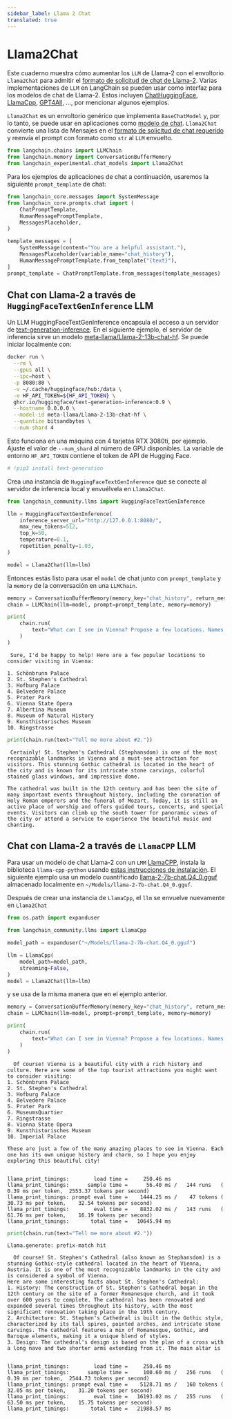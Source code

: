 ```yaml
---
sidebar_label: Llama 2 Chat
translated: true
---
```


# Llama2Chat

Este cuaderno muestra cómo aumentar los `LLM` de Llama-2 con el envoltorio `Llama2Chat` para admitir el [formato de solicitud de chat de Llama-2](https://huggingface.co/blog/llama2#how-to-prompt-llama-2). Varias implementaciones de `LLM` en LangChain se pueden usar como interfaz para los modelos de chat de Llama-2. Estos incluyen [ChatHuggingFace](/docs/integrations/chat/huggingface), [LlamaCpp](/docs/use_cases/question_answering/local_retrieval_qa), [GPT4All](/docs/integrations/llms/gpt4all), ..., por mencionar algunos ejemplos.

`Llama2Chat` es un envoltorio genérico que implementa `BaseChatModel` y, por lo tanto, se puede usar en aplicaciones como [modelo de chat](/docs/modules/model_io/chat/). `Llama2Chat` convierte una lista de Mensajes en el [formato de solicitud de chat requerido](https://huggingface.co/blog/llama2#how-to-prompt-llama-2) y reenvía el prompt con formato como `str` al `LLM` envuelto.

```python
from langchain.chains import LLMChain
from langchain.memory import ConversationBufferMemory
from langchain_experimental.chat_models import Llama2Chat
```

Para los ejemplos de aplicaciones de chat a continuación, usaremos la siguiente `prompt_template` de chat:

```python
from langchain_core.messages import SystemMessage
from langchain_core.prompts.chat import (
    ChatPromptTemplate,
    HumanMessagePromptTemplate,
    MessagesPlaceholder,
)

template_messages = [
    SystemMessage(content="You are a helpful assistant."),
    MessagesPlaceholder(variable_name="chat_history"),
    HumanMessagePromptTemplate.from_template("{text}"),
]
prompt_template = ChatPromptTemplate.from_messages(template_messages)
```

## Chat con Llama-2 a través de `HuggingFaceTextGenInference` LLM

Un LLM HuggingFaceTextGenInference encapsula el acceso a un servidor de [text-generation-inference](https://github.com/huggingface/text-generation-inference). En el siguiente ejemplo, el servidor de inferencia sirve un modelo [meta-llama/Llama-2-13b-chat-hf](https://huggingface.co/meta-llama/Llama-2-13b-chat-hf). Se puede iniciar localmente con:

```bash
docker run \
  --rm \
  --gpus all \
  --ipc=host \
  -p 8080:80 \
  -v ~/.cache/huggingface/hub:/data \
  -e HF_API_TOKEN=${HF_API_TOKEN} \
  ghcr.io/huggingface/text-generation-inference:0.9 \
  --hostname 0.0.0.0 \
  --model-id meta-llama/Llama-2-13b-chat-hf \
  --quantize bitsandbytes \
  --num-shard 4
```

Esto funciona en una máquina con 4 tarjetas RTX 3080ti, por ejemplo. Ajuste el valor de `--num_shard` al número de GPU disponibles. La variable de entorno `HF_API_TOKEN` contiene el token de API de Hugging Face.

```python
# !pip3 install text-generation
```

Crea una instancia de `HuggingFaceTextGenInference` que se conecte al servidor de inferencia local y envuélvela en `Llama2Chat`.

```python
from langchain_community.llms import HuggingFaceTextGenInference

llm = HuggingFaceTextGenInference(
    inference_server_url="http://127.0.0.1:8080/",
    max_new_tokens=512,
    top_k=50,
    temperature=0.1,
    repetition_penalty=1.03,
)

model = Llama2Chat(llm=llm)
```

Entonces estás listo para usar el `model` de chat junto con `prompt_template` y la `memory` de la conversación en una `LLMChain`.

```python
memory = ConversationBufferMemory(memory_key="chat_history", return_messages=True)
chain = LLMChain(llm=model, prompt=prompt_template, memory=memory)
```

```python
print(
    chain.run(
        text="What can I see in Vienna? Propose a few locations. Names only, no details."
    )
)
```

```output
 Sure, I'd be happy to help! Here are a few popular locations to consider visiting in Vienna:

1. Schönbrunn Palace
2. St. Stephen's Cathedral
3. Hofburg Palace
4. Belvedere Palace
5. Prater Park
6. Vienna State Opera
7. Albertina Museum
8. Museum of Natural History
9. Kunsthistorisches Museum
10. Ringstrasse
```

```python
print(chain.run(text="Tell me more about #2."))
```

```output
 Certainly! St. Stephen's Cathedral (Stephansdom) is one of the most recognizable landmarks in Vienna and a must-see attraction for visitors. This stunning Gothic cathedral is located in the heart of the city and is known for its intricate stone carvings, colorful stained glass windows, and impressive dome.

The cathedral was built in the 12th century and has been the site of many important events throughout history, including the coronation of Holy Roman emperors and the funeral of Mozart. Today, it is still an active place of worship and offers guided tours, concerts, and special events. Visitors can climb up the south tower for panoramic views of the city or attend a service to experience the beautiful music and chanting.
```

## Chat con Llama-2 a través de `LlamaCPP` LLM

Para usar un modelo de chat Llama-2 con un `LMM` [LlamaCPP](/docs/integrations/llms/llamacpp), instala la biblioteca `llama-cpp-python` usando [estas instrucciones de instalación](/docs/integrations/llms/llamacpp#installation). El siguiente ejemplo usa un modelo cuantificado [llama-2-7b-chat.Q4_0.gguf](https://huggingface.co/TheBloke/Llama-2-7b-Chat-GGUF/resolve/main/llama-2-7b-chat.Q4_0.gguf) almacenado localmente en `~/Models/llama-2-7b-chat.Q4_0.gguf`.

Después de crear una instancia de `LlamaCpp`, el `llm` se envuelve nuevamente en `Llama2Chat`

```python
from os.path import expanduser

from langchain_community.llms import LlamaCpp

model_path = expanduser("~/Models/llama-2-7b-chat.Q4_0.gguf")

llm = LlamaCpp(
    model_path=model_path,
    streaming=False,
)
model = Llama2Chat(llm=llm)
```

y se usa de la misma manera que en el ejemplo anterior.

```python
memory = ConversationBufferMemory(memory_key="chat_history", return_messages=True)
chain = LLMChain(llm=model, prompt=prompt_template, memory=memory)
```

```python
print(
    chain.run(
        text="What can I see in Vienna? Propose a few locations. Names only, no details."
    )
)
```

```output
  Of course! Vienna is a beautiful city with a rich history and culture. Here are some of the top tourist attractions you might want to consider visiting:
1. Schönbrunn Palace
2. St. Stephen's Cathedral
3. Hofburg Palace
4. Belvedere Palace
5. Prater Park
6. MuseumsQuartier
7. Ringstrasse
8. Vienna State Opera
9. Kunsthistorisches Museum
10. Imperial Palace

These are just a few of the many amazing places to see in Vienna. Each one has its own unique history and charm, so I hope you enjoy exploring this beautiful city!


llama_print_timings:        load time =     250.46 ms
llama_print_timings:      sample time =      56.40 ms /   144 runs   (    0.39 ms per token,  2553.37 tokens per second)
llama_print_timings: prompt eval time =    1444.25 ms /    47 tokens (   30.73 ms per token,    32.54 tokens per second)
llama_print_timings:        eval time =    8832.02 ms /   143 runs   (   61.76 ms per token,    16.19 tokens per second)
llama_print_timings:       total time =   10645.94 ms
```

```python
print(chain.run(text="Tell me more about #2."))
```

```output
Llama.generate: prefix-match hit

  Of course! St. Stephen's Cathedral (also known as Stephansdom) is a stunning Gothic-style cathedral located in the heart of Vienna, Austria. It is one of the most recognizable landmarks in the city and is considered a symbol of Vienna.
Here are some interesting facts about St. Stephen's Cathedral:
1. History: The construction of St. Stephen's Cathedral began in the 12th century on the site of a former Romanesque church, and it took over 600 years to complete. The cathedral has been renovated and expanded several times throughout its history, with the most significant renovation taking place in the 19th century.
2. Architecture: St. Stephen's Cathedral is built in the Gothic style, characterized by its tall spires, pointed arches, and intricate stone carvings. The cathedral features a mix of Romanesque, Gothic, and Baroque elements, making it a unique blend of styles.
3. Design: The cathedral's design is based on the plan of a cross with a long nave and two shorter arms extending from it. The main altar is


llama_print_timings:        load time =     250.46 ms
llama_print_timings:      sample time =     100.60 ms /   256 runs   (    0.39 ms per token,  2544.73 tokens per second)
llama_print_timings: prompt eval time =    5128.71 ms /   160 tokens (   32.05 ms per token,    31.20 tokens per second)
llama_print_timings:        eval time =   16193.02 ms /   255 runs   (   63.50 ms per token,    15.75 tokens per second)
llama_print_timings:       total time =   21988.57 ms
```

